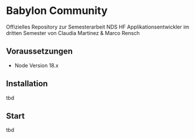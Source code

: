 # Babylon Community
Offizielles Repository zur Semesterarbeit NDS HF Applikationsentwickler im dritten Semester von Claudia Martinez &amp; Marco Rensch

## Voraussetzungen
- Node Version 18.x

## Installation
tbd

## Start
tbd
